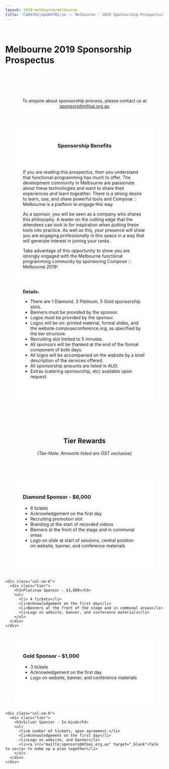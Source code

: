 ```yaml
---
layout: 2019-melbourne/melbourne
title: "C&#9702;mp&#9702;se :: Melbourne - 2019 Sponsorship-Prospectus"
---
```


<style type="text/css">
    .panel-default .panel-body.unrestricted-height {
      max-height: none;
    }

    .center {
      text-align: center;
    }

    .tiers-heading {
      padding: 2em 0 2em;
    }

    .tier {
      background: white;
      margin: 2em;
      padding: 2em 2em 4em 2em;
    }
</style>

<div class="sep talk melbourne" data-stellar-background-ratio="0.5" style="background-position: 50% -91.5px;"></div>
<br />

<div class="container">

  <h1 class="centered">Melbourne 2019 Sponsorship Prospectus</h1>
  <br />

  <div class="row">
    <div class="col-sm-offset-2 col-sm-8 center">
        <br />
        <br />
        <br />
        <br />
        To enquire about sponsorship process, please contact us at
        <a href="mailto:sponsors@mfpai.org.au" target="_blank">sponsors@mfpai.org.au</a>
    </div>
  </div>

  <div class="row tiers-heading">
    <div class="col-sm-offset-2 col-sm-8">
      <div class="tier">
        <h3 class="center"> Sponsorship Benefits </h3>
        <br><br>
        <p>
          If you are reading this prospectus, then you understand that
          functional-programming has much to offer. The development
          community in Melbourne are passionate about these technologies
          and want to share their experiences and learn togeather.
          There is a strong desire to learn, use, and share powerful
          tools and Compose :: Melbourne is a platform to engage this
          way.
        </p>
        <p>
          As a sponsor, you will be seen as a company who shares
          this philosophy. A leader on the cutting edge that the
          attendees can look to for inspiration when putting these
          tools into practice. As well as this, your presence
          will show you are engaging professionally in this
          space in a way that will generate interest in joining
          your ranks.
        </p>
        <p>
          Take advantage of this opportunity to show you are strongly
          engaged with the Melbourne functional programming
          community by sponsoring Compose :: Melbourne 2019!
        </p>
        <br><br>
        <p><strong>Details:</strong></p>
        <ul>
          <li>There are 1 Diamond, 3 Platinum, 5 Gold sponsorship slots.</li>
          <li>Banners must be provided by the sponsor.</li>
          <li>Logos must be provided by the sponsor.</li>
          <li>Logos will be on: printed material, formal slides, and the website composeconference.org, as specified by the tier structure.</li>
          <li>Recruiting slot limited to 5 minutes.</li>
          <li>All sponsors will be thanked at the end of the formal component of both days.</li>
          <li>All logos will be accompanied on the website by a brief description of the services offered.</li>
          <li>All sponsorship amounts are listed in AUD.</li>
          <li>Extras (catering sponsorship, etc) available upon request.</li>
        </ul>
      </div>
    </div>
  </div>

  <div class="row tiers-heading">
    <div class="col-sm-offset-2 col-sm-8 center">
        <h2> Tier Rewards </h2>
        <p><em>(Tax-Note: Amounts listed are GST exclusive)</em></p>
    </div>
  </div>

  <div class="row">
    <div class="col-sm-6">
      <div class="tier">
        <h3>Diamond Sponsor - $6,000</h3>
        <ul>
          <li>6 tickets</li>
          <li>Acknowledgement on the first day</li>
          <li>Recruiting promotion slot</li>
          <li>Branding at the start of recorded videos</li>
          <li>Banners at the front of the stage and in communal areas</li>
          <li>Logo on slide at start of sessions, central position<br> on website, banner, and conference materials</li>
        </ul>
      </div>
    </div>

    <div class="col-sm-6">
      <div class="tier">
        <h3>Platinum Sponsor - $3,000</h3>
        <ul>
          <li> 4 tickets</li>
          <li>Acknowledgement on the first day</li>
          <li>Banners at the front of the stage and in communal areas</li>
          <li>Logo on website, banner, and conference materials</li>
        </ul>
      </div>
    </div>
  </div>

  <div class="row">
    <div class="col-sm-6">
      <div class="tier">
        <h3>Gold Sponsor - $1,000</h3>
        <ul>
          <li>3 tickets</li>
          <li>Acknowledgement on the first day</li>
          <li>Logo on website, banner, and conference materials</li>
        </ul>
      </div>
    </div>

    <div class="col-sm-6">
      <div class="tier">
        <h3>Silver Sponsor - In-kind</h3>
        <ul>
          <li>A number of tickets, upon agreement.</li>
          <li>Acknowledgement on the first day</li>
          <li>Logo on website, and banner</li>
          <li><a src="mailto:sponsors@mfpai.org.au" target="_blank">Talk to us</a> to make up a plan together</li>
        </ul>
      </div>
    </div>
  </div>
</div>
